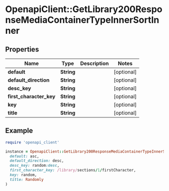 # OpenapiClient::GetLibrary200ResponseMediaContainerTypeInnerSortInner

## Properties

| Name | Type | Description | Notes |
| ---- | ---- | ----------- | ----- |
| **default** | **String** |  | [optional] |
| **default_direction** | **String** |  | [optional] |
| **desc_key** | **String** |  | [optional] |
| **first_character_key** | **String** |  | [optional] |
| **key** | **String** |  | [optional] |
| **title** | **String** |  | [optional] |

## Example

```ruby
require 'openapi_client'

instance = OpenapiClient::GetLibrary200ResponseMediaContainerTypeInnerSortInner.new(
  default: asc,
  default_direction: desc,
  desc_key: random:desc,
  first_character_key: /library/sections/1/firstCharacter,
  key: random,
  title: Randomly
)
```

